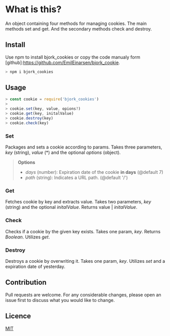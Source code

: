 # What is this?

An object containing four methods for managing cookies. The main methods set and get. And the secondary methods check and destroy.


## Install
Use npm to install bjork_cookies or copy the code manualy form [github]:https://github.com/EmilEinarsen/bjork_cookie.

```bash
> npm i bjork_cookies
```

## Usage
```js
> const cookie = require('bjork_cookies')
>
> cookie.set(key, value, opions?)
> cookie.get(key, initalValue)
> cookie.destroy(key)
> cookie.check(key)
```
### Set
Packages and sets a cookie according to params. Takes three parameters, _key_ (string), _value_ (\*) and the optional _options_ (object).

> **Options**
> * _days_ (number):
Expiration date of the cookie **in days** (@default 7) 
> * _path_ (string):
Indicates a URL path. (@default '/')

### Get
Fetches cookie by key and extracts value.
Takes two parameters, _key_ (string) and the  optional _initalValue_. Returns value | _initalValue_.

### Check
Checks if a cookie by the given key exists. Takes one param, _key_. Returns _Boolean_. 
Utilizes _get_.

### Destroy
Destroys a cookie by overwriting it. Takes one param, _key_.
Utilizes _set_ and a expiration date of yesterday.

## Contribution
Pull requests are welcome. For any considerable changes, please open an issue first to discuss what you would like to change.<br>

## Licence
[MIT](https://github.com/EmilEinarsen/bjork_restrain/blob/master/LICENSE)
